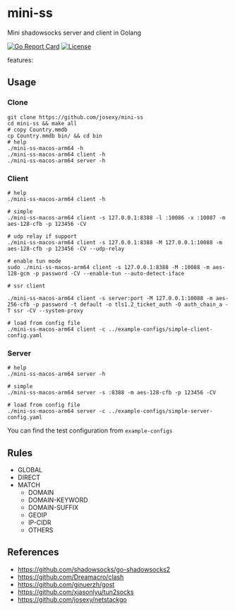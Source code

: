 
# mini-ss

Mini shadowsocks server and client in Golang

[![Go Report Card](https://goreportcard.com/badge/github.com/josexy/mini-ss)](https://goreportcard.com/report/github.com/josexy/mini-ss)
[![License](https://img.shields.io/github/license/josexy/mini-ss)](https://github.com/josexy/mini-ss/blob/main/LICENSE)

features:

## Usage

### Clone

```shell
git clone https://github.com/josexy/mini-ss
cd mini-ss && make all
# copy Country.mmdb
cp Country.mmdb bin/ && cd bin
# help
./mini-ss-macos-arm64 -h
./mini-ss-macos-arm64 client -h
./mini-ss-macos-arm64 server -h
```

### Client

```shell
# help
./mini-ss-macos-arm64 client -h

# simple
./mini-ss-macos-arm64 client -s 127.0.0.1:8388 -l :10086 -x :10087 -m aes-128-cfb -p 123456 -CV

# udp relay if support
./mini-ss-macos-arm64 client -s 127.0.0.1:8388 -M 127.0.0.1:10088 -m aes-128-cfb -p 123456 -CV --udp-relay 

# enable tun mode
sudo ./mini-ss-macos-arm64 client -s 127.0.0.1:8388 -M :10088 -m aes-128-gcm -p password -CV --enable-tun --auto-detect-iface

# ssr client

./mini-ss-macos-arm64 client -s server:port -M 127.0.0.1:10088 -m aes-256-cfb -p password -t default -o tls1.2_ticket_auth -O auth_chain_a -T ssr -CV --system-proxy

# load from config file
./mini-ss-macos-arm64 client -c ../example-configs/simple-client-config.yaml
```

### Server

```shell
# help
./mini-ss-macos-arm64 server -h

# simple
./mini-ss-macos-arm64 server -s :8388 -m aes-128-cfb -p 123456 -CV

# load from config file
./mini-ss-macos-arm64 server -c ../example-configs/simple-server-config.yaml
```

You can find the test configuration from `example-configs`

## Rules

- GLOBAL
- DIRECT
- MATCH
  - DOMAIN
  - DOMAIN-KEYWORD
  - DOMAIN-SUFFIX
  - GEOIP
  - IP-CIDR
  - OTHERS

## References

- https://github.com/shadowsocks/go-shadowsocks2
- https://github.com/Dreamacro/clash
- https://github.com/ginuerzh/gost
- https://github.com/xjasonlyu/tun2socks
- https://github.com/josexy/netstackgo